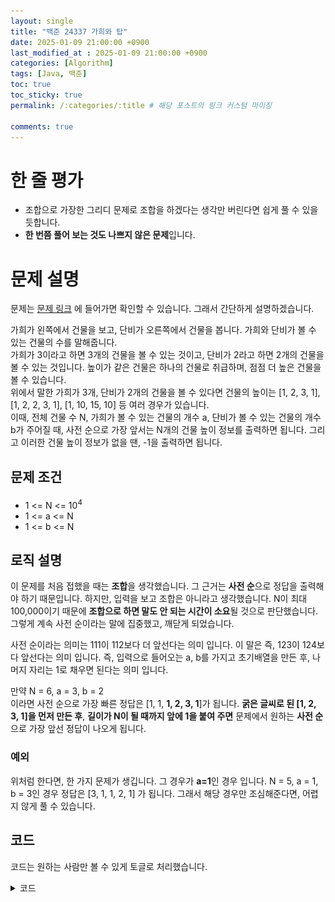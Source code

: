 ```yaml
---
layout: single 
title: "백준 24337 가희와 탑"
date: 2025-01-09 21:00:00 +0900 
last_modified_at : 2025-01-09 21:00:00 +0900 
categories: [Algorithm]
tags: [Java, 백준]
toc: true
toc_sticky: true
permalink: /:categories/:title # 해당 포스트의 링크 커스텀 마이징

comments: true
---
```


# 한 줄 평가
- 조합으로 가장한 그리디 문제로 조합을 하겠다는 생각만 버린다면 쉽게 풀 수 있을 듯합니다.
- **한 번쯤 풀어 보는 것도 나쁘지 않은 문제**입니다. 

# 문제 설명
문제는 [문제 링크](https://www.acmicpc.net/problem/24337) 에 들어가면 확인할 수 있습니다. 그래서 간단하게 설명하겠습니다.   
   
가희가 왼쪽에서 건물을 보고, 단비가 오른쪽에서 건물을 봅니다. 가희와 단비가 볼 수 있는 건물의 수를 말해줍니다.  
가희가 3이라고 하면 3개의 건물을 볼 수 있는 것이고, 단비가 2라고 하면 2개의 건물을 볼 수 있는 것입니다. 높이가 같은 건물은 하나의 건물로 취급하며, 점점 더 높은 건물을 볼 수 있습니다.  
위에서 말한 가희가 3개, 단비가 2개의 건물을 볼 수 있다면 건물의 높이는 [1, 2, 3, 1], [1, 2, 2, 3, 1], [1, 10, 15, 10] 등 여러 경우가 있습니다.  
이때, 전체 건물 수 N, 가희가 볼 수 있는 건물의 개수 a, 단비가 볼 수 있는 건물의 개수 b가 주어질 때, 사전 순으로 가장 앞서는 N개의 건물 높이 정보를 출력하면 됩니다. 그리고 이러한 건물 높이 정보가 없을 땐, -1을 출력하면 됩니다. 

## 문제 조건
- 1 <= N <= 10<sup>4<sup>   
- 1 <= a <= N   
- 1 <= b <= N   

## 로직 설명
이 문제를 처음 접했을 때는 **조합**을 생각했습니다. 그 근거는 **사전 순**으로 정답을 출력해야 하기 때문입니다. 하지만, 입력을 보고 조합은 아니라고 생각했습니다. N이 최대 100,000이기 때문에 **조합으로 하면 말도 안 되는 시간이 소요**될 것으로 판단했습니다. 그렇게 계속 사전 순이라는 말에 집중했고, 깨닫게 되었습니다.  
   
사전 순이라는 의미는 111이 112보다 더 앞선다는 의미 입니다. 이 말은 즉, 123이 124보다 앞선다는 의미 입니다. 즉, 입력으로 들어오는 a, b를 가지고 초기배열을 만든 후, 나머지 자리는 1로 채우면 된다는 의미 입니다.   
   
만약 N = 6, a = 3, b = 2   
이라면 사전 순으로 가장 빠른 정답은 [1, 1, **1, 2, 3, 1**]가 됩니다. **굵은 글씨로 된 [1, 2, 3, 1]을 먼저 만든 후**, **길이가 N이 될 때까지 앞에 1을 붙여 주면** 문제에서 원하는 **사전 순**으로 가장 앞선 정답이 나오게 됩니다.  

### 예외
위처럼 한다면, 한 가지 문제가 생깁니다. 그 경우가 **a=1**인 경우 입니다. N = 5, a = 1, b = 3인 경우 정답은 [3, 1, 1, 2, 1] 가 됩니다. 그래서 해당 경우만 조심해준다면, 어렵지 않게 풀 수 있습니다.  

## 코드
코드는 원하는 사람만 볼 수 있게 토글로 처리했습니다.   

<details>
  <summary>코드</summary>
  <div markdown="1">
  ```
import java.io.BufferedReader;
import java.io.IOException;
import java.io.InputStreamReader;

public class Main {
    static int N;
    static int leftWatch;
    static int rightWatch;

    public static void main(String[] args) throws IOException {
        BufferedReader br = new BufferedReader(new InputStreamReader(System.in));

        String[] tmpInput = br.readLine().split(" ");
        N = Integer.parseInt(tmpInput[0]);
        leftWatch = Integer.parseInt(tmpInput[1]);
        rightWatch = Integer.parseInt(tmpInput[2]);

        check();
    }

    static void check() {
        int[] arr = makeArr();
        if (arr.length > N) {
            System.out.println(-1);
        } else {
            result(arr);
        }
    }

    static void result(int[] arr) {
        int[] resultArr = new int[N];

        for (int i = 0; i < arr.length; i++) {
            if (i == 0 && leftWatch == 1) {
                // 예외 처리
                resultArr[i] = arr[i];
            } else {
                resultArr[N - arr.length + i] = arr[i];
            }
        }
        for (int i = 0; i < resultArr.length; i++) {
            if (resultArr[i] >= 1) {
                continue;
            }
            resultArr[i] = 1;
        }
        printArr(resultArr);
    }

    static void printArr(int[] arr) {
        StringBuilder sb = new StringBuilder();
        for (int i = 0; i < arr.length; i++) {
            sb
                    .append(arr[i])
                    .append(" ");
        }
        System.out.println(sb.toString());
    }

    static int[] makeArr() {
        // 초기 배열 설정
        int[] arr = new int[leftWatch + rightWatch - 1];

        for (int i = 0; i < leftWatch; i++) {
            arr[i] = i + 1;
        }
        for (int i = 0; i < rightWatch; i++) {
            arr[arr.length - i - 1] = i + 1;
        }
        arr[leftWatch - 1] = Math.max(leftWatch, rightWatch);
        return arr;
    }
}
  ```
  
  </div>

</details>
   
## 결과
![결과](/assets/images/2025-01-09-백준-24337-가희와-탑/가희와_탑_결과.png)

### StringBuilder와 String
결과에서 위와 아래의 차이는 위는 시간을 단축하기 위해 출력을 StringBuilder로 한 것이고, 아래는 출력을 String으로 한 것입니다.   
   
StringBuilder가 더 빠르다는 것은 알고 있었는데, 메모리까지 더 적게 차지하는 것은 몰랐습니다. 그래서 이러한 이유를 공부하여 다음에 작성해 보겠습니다.   